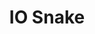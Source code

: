 ---
layout: default
title: IO Snake
image: Assets/Project Thumbnails/IO Snake.gif
category: project
tags: Game, Memory Game, Memory Trainer
desc: A memory training game that increases how much you can remember, how quickly you can remember it, and how resistant your memory is to corruption.
status: current
---